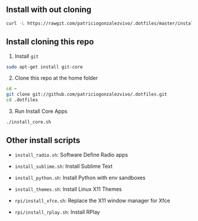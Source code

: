 
## Install with out cloning

```bash
curl -L https://rawgit.com/patriciogonzalezvivo/.dotfiles/master/install_core.sh | bash   
```

## Install cloning this repo

1. Install `git` 

```bash
sudo apt-get install git-core
```

2. Clone this repo at the home folder

```bash
cd ~  
git clone git://github.com/patriciogonzalezvivo/.dotfiles.git
cd .dotfiles
```

3. Run Install Core Apps

```bash
./install_core.sh
```

## Other install scripts

* `install_radio.sh`: Software Define Radio apps

* `install_sublime.sh`: Install Sublime Text

* `install_python.sh`: Install Python with env sandboxes

* `install_themes.sh`: Install Linux X11 Themes

* `rpi/install_xfce.sh`: Replace the X11 window manager for Xfce

* `rpi/install_rplay.sh`: Install RPlay

